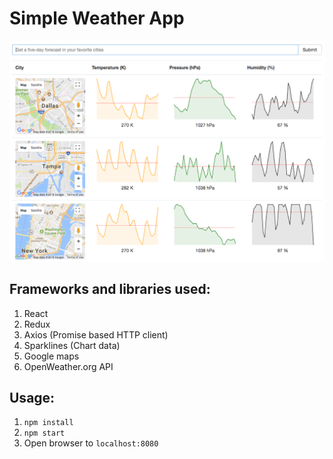 # Simple Weather App

![alt text](https://github.com/alexeybrenes/example-weatherApp/blob/master/SimpleWeatherApp.png "Simple Weather App")

## Frameworks and libraries used:
1. React
2. Redux
3. Axios (Promise based HTTP client)
4. Sparklines (Chart data)
5. Google maps
6. OpenWeather.org API

## Usage:
1. `npm install`
2. `npm start`
3. Open browser to `localhost:8080`
